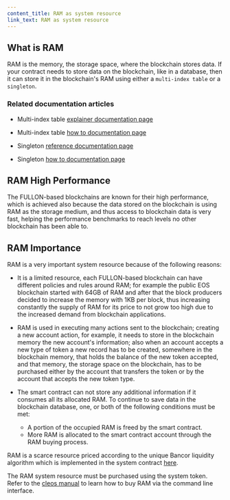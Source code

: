 ```yaml
---
content_title: RAM as system resource
link_text: RAM as system resource
---
```


## What is RAM

RAM is the memory, the storage space, where the blockchain stores data. If your contract needs to store data on the blockchain, like in a database, then it can store it in the blockchain's RAM using either a `multi-index table` or a `singleton`.

### Related documentation articles

- Multi-index table [explainer documentation page](https://developers.eos.io/manuals/eosio.cdt/latest/group__multiindex)

- Multi-index table [how to documentation page](https://developers.eos.io/manuals/eosio.cdt/latest/how-to-guides/multi-index)

- Singleton [reference documentation page](https://developers.eos.io/manuals/eosio.cdt/latest/group__singleton/#singleton-table)

- Singleton [how to documentation page](https://developers.eos.io/manuals/eosio.cdt/latest/how-to-guides/multi-index/how-to-define-a-singleton)

## RAM High Performance

The FULLON-based blockchains are known for their high performance, which is achieved also because the data stored on the blockchain is using RAM as the storage medium, and thus access to blockchain data is very fast, helping the performance benchmarks to reach levels no other blockchain has been able to.

## RAM Importance

RAM is a very important system resource because of the following reasons:

- It is a limited resource, each FULLON-based blockchain can have different policies and rules around RAM; for example the public EOS blockchain started with 64GB of RAM and after that the block producers decided to increase the memory with 1KB per block, thus increasing constantly the supply of RAM for its price to not grow too high due to the increased demand from blockchain applications.

- RAM is used in executing many actions sent to the blockchain; creating a new account action, for example, it needs to store in the blockchain memory the new account's information; also when an account accepts a new type of token a new record has to be created, somewhere in the blockchain memory, that holds the balance of the new token accepted, and that memory, the storage space on the blockchain, has to be purchased either by the account that transfers the token or by the account that accepts the new token type.

- The smart contract can not store any additional information if it consumes all its allocated RAM. To continue to save data in the blockchain database, one, or both of the following conditions must be met:

  - A portion of the occupied RAM is freed by the smart contract.
  - More RAM is allocated to the smart contract account through the RAM buying process.

RAM is a scarce resource priced according to the unique Bancor liquidity algorithm which is implemented in the system contract [here](https://github.com/fullon-labs/flon.contracts/tree/main/contracts/flon.system/exchange_state.hpp).

The RAM system resource must be purchased using the system token. Refer to the [cleos manual](https://developers.eos.io/manuals/eos/v2.0/cleos/how-to-guides/how-to-buy-ram) to learn how to buy RAM via the command line interface.
